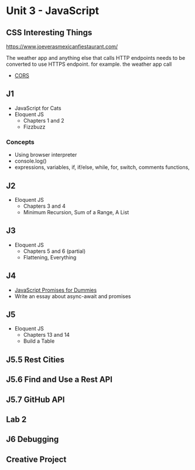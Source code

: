 # Unit 3 - JavaScript

## CSS Interesting Things

https://www.joeverasmexicanfiestaurant.com/

The weather app and anything else that calls HTTP endpoints needs to be converted to use HTTPS endpoint.
for example. the weather app call

- [CORS](https://developer.mozilla.org/en-US/docs/Web/HTTP/CORS)

## J1

- JavaScript for Cats
- Eloquent JS
  - Chapters 1 and 2
  - Fizzbuzz

### Concepts

- Using browser interpreter
- console.log()
- expressions, variables, if, if/else, while, for, switch, comments functions,

## J2

- Eloquent JS
  - Chapters 3 and 4
  - Minimum Recursion, Sum of a Range, A List

## J3

- Eloquent JS
  - Chapters 5 and 6 (partial)
  - Flattening, Everything

## J4

- [JavaScript Promises for Dummies](https://scotch.io/tutorials/javascript-promises-for-dummies)
- Write an essay about async-await and promises

## J5

- Eloquent JS
  - Chapters 13 and 14
  - Build a Table

## J5.5 Rest Cities

## J5.6 Find and Use a Rest API

## J5.7 GitHub API

## Lab 2

## J6 Debugging

## Creative Project
